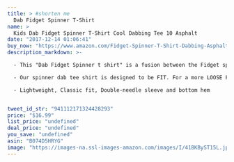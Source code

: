 ```yaml
---
title: > #shorten me
  Dab Fidget Spinner T-Shirt
name: >
  Kids Dab Fidget Spinner T-Shirt Cool Dabbing Tee 10 Asphalt
date: "2017-12-14 01:06:41"
buy_now: "https://www.amazon.com/Fidget-Spinner-T-Shirt-Dabbing-Asphalt/dp/B074D5HRYG?psc=1&SubscriptionId=AKIAIA5RBQIWQVTCUEUQ&tag=coldcutdeals-20&linkCode=xm2&camp=2025&creative=165953&creativeASIN=B074D5HRYG"
description_markdown: >-

  - This "Dab Fidget Spinner t shirt" is a fusion between the Fidget spinner and the Dab move.Every teenager and kid will love to sport this cool dab t shirt. Makes a perfect gift for a teenager or kid on a Birthday,Christmas or Halloween.

  - Our spinner dab tee shirt is designed to be FIT. For a more LOOSE FIT,please order a SIZE UP.This tshirt comes in all sizes for men,women,boys and girls.

  - Lightweight, Classic fit, Double-needle sleeve and bottom hem


tweet_id_str: "941112171324428293"
price: "$16.99"
list_price: "undefined"
deal_price: "undefined"
you_save: "undefined"
asin: "B074D5HRYG"
image: "https://images-na.ssl-images-amazon.com/images/I/41BKByST15L.jpg"
---
```


